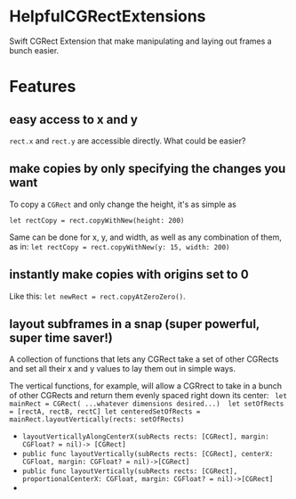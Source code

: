 # HelpfulCGRectExtensions
Swift CGRect Extension that make manipulating and laying out frames a bunch easier.

# Features
## easy access to x and y
`rect.x` and `rect.y` are accessible directly. What could be easier?

## make copies by only specifying the changes you want
To copy a `CGRect` and only change the height, it's as simple as 

```let rectCopy = rect.copyWithNew(height: 200)``` 

Same can be done for x, y, and width, as well as any combination of them, as in: `let rectCopy = rect.copyWithNew(y: 15, width: 200)`

## instantly make copies with origins set to 0
Like this: `let newRect = rect.copyAtZeroZero()`.

## layout subframes in a snap (super powerful, super time saver!)
A collection of functions that lets any CGRect take a set of other CGRects and set all their x and y values to lay them out in simple ways.

The vertical functions, for example, will allow a CGRrect to take in a bunch of other CGRects and return them evenly spaced right down its center:
` let mainRect = CGRect( ...whatever dimensions desired...) 
let setOfRects = [rectA, rectB, rectC]
let centeredSetOfRects = mainRect.layoutVertically(rects: setOfRects)`
 - `layoutVerticallyAlongCenterX(subRects rects: [CGRect], margin: CGFloat? = nil)-> [CGRect]`
 - `public func layoutVertically(subRects rects: [CGRect], centerX: CGFloat, margin: CGFloat? = nil)->[CGRect]`
 - `public func layoutVertically(subRects rects: [CGRect], proportionalCenterX: CGFloat, margin: CGFloat? = nil)->[CGRect]`
 - 
